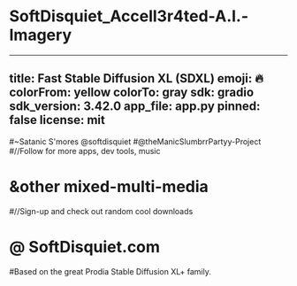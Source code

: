 # SoftDisquiet_Accell3r4ted-A.I.-Imagery
---
title: Fast Stable Diffusion XL (SDXL)
emoji: 🔥
colorFrom: yellow
colorTo: gray
sdk: gradio
sdk_version: 3.42.0
app_file: app.py
pinned: false
license: mit
---
#~Satanic S'mores @softdisquiet
#@theManicSlumbrrPartyy-Project 
#//Follow for more apps, dev tools, music 
#  &other mixed-multi-media
#//Sign-up and check out random cool downloads
#  @ SoftDisquiet.com
#Based on the great Prodia Stable Diffusion XL+ family.
